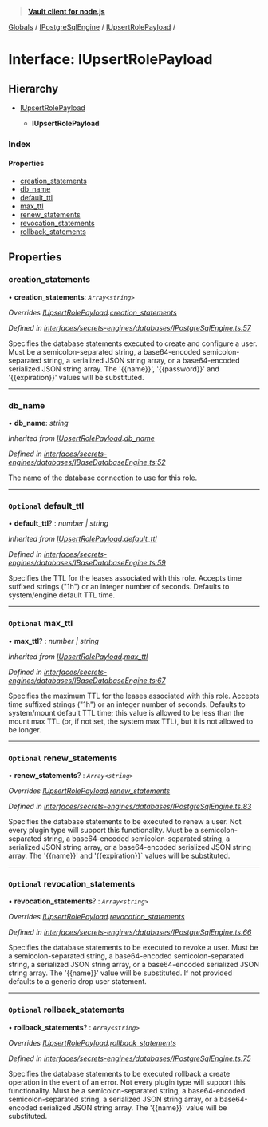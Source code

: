> **[Vault client for node.js](../README.md)**

[Globals](../globals.md) / [IPostgreSqlEngine](../modules/ipostgresqlengine.md) / [IUpsertRolePayload](ipostgresqlengine.iupsertrolepayload.md) /

# Interface: IUpsertRolePayload

## Hierarchy

* [IUpsertRolePayload](ibasedatabaseengine.iupsertrolepayload.md)

  * **IUpsertRolePayload**

### Index

#### Properties

* [creation_statements](ipostgresqlengine.iupsertrolepayload.md#creation_statements)
* [db_name](ipostgresqlengine.iupsertrolepayload.md#db_name)
* [default_ttl](ipostgresqlengine.iupsertrolepayload.md#optional-default_ttl)
* [max_ttl](ipostgresqlengine.iupsertrolepayload.md#optional-max_ttl)
* [renew_statements](ipostgresqlengine.iupsertrolepayload.md#optional-renew_statements)
* [revocation_statements](ipostgresqlengine.iupsertrolepayload.md#optional-revocation_statements)
* [rollback_statements](ipostgresqlengine.iupsertrolepayload.md#optional-rollback_statements)

## Properties

###  creation_statements

• **creation_statements**: *`Array<string>`*

*Overrides [IUpsertRolePayload](ibasedatabaseengine.iupsertrolepayload.md).[creation_statements](ibasedatabaseengine.iupsertrolepayload.md#creation_statements)*

*Defined in [interfaces/secrets-engines/databases/IPostgreSqlEngine.ts:57](https://github.com/theogravity/vault-tacular/blob/7a596ac/src/interfaces/secrets-engines/databases/IPostgreSqlEngine.ts#L57)*

Specifies the database statements executed to create and configure a user.
Must be a semicolon-separated string, a base64-encoded semicolon-separated string,
a serialized JSON string array, or a base64-encoded serialized JSON string array.
The '{{name}}', '{{password}}' and '{{expiration}}' values will be substituted.

___

###  db_name

• **db_name**: *string*

*Inherited from [IUpsertRolePayload](ibasedatabaseengine.iupsertrolepayload.md).[db_name](ibasedatabaseengine.iupsertrolepayload.md#db_name)*

*Defined in [interfaces/secrets-engines/databases/IBaseDatabaseEngine.ts:52](https://github.com/theogravity/vault-tacular/blob/7a596ac/src/interfaces/secrets-engines/databases/IBaseDatabaseEngine.ts#L52)*

The name of the database connection to use for this role.

___

### `Optional` default_ttl

• **default_ttl**? : *number | string*

*Inherited from [IUpsertRolePayload](ibasedatabaseengine.iupsertrolepayload.md).[default_ttl](ibasedatabaseengine.iupsertrolepayload.md#optional-default_ttl)*

*Defined in [interfaces/secrets-engines/databases/IBaseDatabaseEngine.ts:59](https://github.com/theogravity/vault-tacular/blob/7a596ac/src/interfaces/secrets-engines/databases/IBaseDatabaseEngine.ts#L59)*

 Specifies the TTL for the leases associated with this role.
 Accepts time suffixed strings ("1h") or an integer number of seconds. Defaults to
 system/engine default TTL time.

___

### `Optional` max_ttl

• **max_ttl**? : *number | string*

*Inherited from [IUpsertRolePayload](ibasedatabaseengine.iupsertrolepayload.md).[max_ttl](ibasedatabaseengine.iupsertrolepayload.md#optional-max_ttl)*

*Defined in [interfaces/secrets-engines/databases/IBaseDatabaseEngine.ts:67](https://github.com/theogravity/vault-tacular/blob/7a596ac/src/interfaces/secrets-engines/databases/IBaseDatabaseEngine.ts#L67)*

 Specifies the maximum TTL for the leases associated with this role.
 Accepts time suffixed strings ("1h") or an integer number of seconds.
 Defaults to system/mount default TTL time; this value is allowed to be less than the
 mount max TTL (or, if not set, the system max TTL), but it is not allowed to be longer.

___

### `Optional` renew_statements

• **renew_statements**? : *`Array<string>`*

*Overrides [IUpsertRolePayload](ibasedatabaseengine.iupsertrolepayload.md).[renew_statements](ibasedatabaseengine.iupsertrolepayload.md#optional-renew_statements)*

*Defined in [interfaces/secrets-engines/databases/IPostgreSqlEngine.ts:83](https://github.com/theogravity/vault-tacular/blob/7a596ac/src/interfaces/secrets-engines/databases/IPostgreSqlEngine.ts#L83)*

Specifies the database statements to be executed to renew a user. Not every plugin type will
support this functionality. Must be a semicolon-separated string, a base64-encoded
semicolon-separated string, a serialized JSON string array, or a base64-encoded serialized
JSON string array. The '{{name}}' and '{{expiration}}` values will be substituted.

___

### `Optional` revocation_statements

• **revocation_statements**? : *`Array<string>`*

*Overrides [IUpsertRolePayload](ibasedatabaseengine.iupsertrolepayload.md).[revocation_statements](ibasedatabaseengine.iupsertrolepayload.md#optional-revocation_statements)*

*Defined in [interfaces/secrets-engines/databases/IPostgreSqlEngine.ts:66](https://github.com/theogravity/vault-tacular/blob/7a596ac/src/interfaces/secrets-engines/databases/IPostgreSqlEngine.ts#L66)*

Specifies the database statements to be executed to revoke a user. Must be a
semicolon-separated string, a base64-encoded semicolon-separated string, a
serialized JSON string array, or a base64-encoded serialized JSON string array.
The '{{name}}' value will be substituted. If not provided defaults to a generic
drop user statement.

___

### `Optional` rollback_statements

• **rollback_statements**? : *`Array<string>`*

*Overrides [IUpsertRolePayload](ibasedatabaseengine.iupsertrolepayload.md).[rollback_statements](ibasedatabaseengine.iupsertrolepayload.md#optional-rollback_statements)*

*Defined in [interfaces/secrets-engines/databases/IPostgreSqlEngine.ts:75](https://github.com/theogravity/vault-tacular/blob/7a596ac/src/interfaces/secrets-engines/databases/IPostgreSqlEngine.ts#L75)*

Specifies the database statements to be executed rollback a create operation in the event of
an error. Not every plugin type will support this functionality. Must be a
semicolon-separated string, a base64-encoded semicolon-separated string, a serialized JSON
string array, or a base64-encoded serialized JSON string array. The '{{name}}' value will be
substituted.